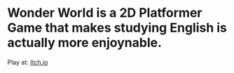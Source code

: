 # Wonder World is a 2D Platformer Game that makes studying English is actually more enjoynable. 
Play at: [Itch.io](href=https://chillin-studio.itch.io/demo-wonder-world-ci2023)
